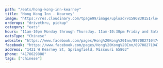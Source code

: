 ```yaml
---
path: "/eats/hong-kong-inn-kearney"
title: "Hong Kong Inn - Kearney"
image: "https://res.cloudinary.com/tpage99/image/upload/v1586830151/local417eats/local417eatslogo.png"
orderops: "drivethru, pickup"
category: "eats"
hours: "11am-10pm Monday through Thursday. 11am-10:30pm Friday and Saturday. 11am-9:30pm Sunday"
eatsType: "Chinese"
website: "https://www.facebook.com/pages/Hong%20Kong%20Inn/897082710474552/"
facebook: "https://www.facebook.com/pages/Hong%20Kong%20Inn/897082710474552/"
address: "1421 W Kearney St, Springfield, Missouri 65803"
phone: "4178629888"
tags: ["chinese"]
---
```

